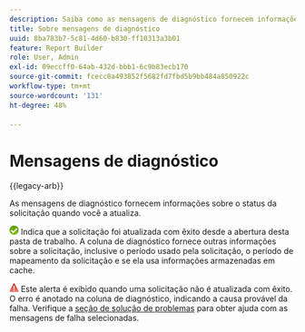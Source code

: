 ```yaml
---
description: Saiba como as mensagens de diagnóstico fornecem informações sobre o status da solicitação.
title: Sobre mensagens de diagnóstico
uuid: 8ba783b7-5c81-4d60-b830-ff10313a3b01
feature: Report Builder
role: User, Admin
exl-id: 09eccff0-64ab-432d-bbb1-6c9b83ecb170
source-git-commit: fcecc8a493852f5682fd7fbd5b9bb484a850922c
workflow-type: tm+mt
source-wordcount: '131'
ht-degree: 48%

---
```


# Mensagens de diagnóstico

{{legacy-arb}}

As mensagens de diagnóstico fornecem informações sobre o status da solicitação quando você a atualiza.

![Ícone de marca de seleção verde indicando que a solicitação foi atualizada com êxito.](assets/icon_notice_success.gif) Indica que a solicitação foi atualizada com êxito desde a abertura desta pasta de trabalho. A coluna de diagnóstico fornece outras informações sobre a solicitação, inclusive o período usado pela solicitação, o período de mapeamento da solicitação e se ela usa informações armazenadas em cache.

![Ícone de triângulo vermelho com ponto de exclamação indicando falha na atualização da solicitação.](assets/icon_notice_warn.gif) Este alerta é exibido quando uma solicitação não é atualizada com êxito. O erro é anotado na coluna de diagnóstico, indicando a causa provável da falha. Verifique a [seção de solução de problemas](/help/analyze/legacy-report-builder/troubleshoot.md) para obter ajuda com as mensagens de falha selecionadas.
